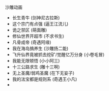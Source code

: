 沙雕动画

- 长生青牛 (剑神尼古拉斯)
- 这个宗门有点强 (逼王江流儿)
- 诡之禁区 (萌面雕)
- 修仙世界开超市 (不求书生)
- 凡骨成帝 (奇遇阿缘)
- 我在海岛搞养生 (沙雕扬二能)
- 飞升仙界竟被抓去挖矿/觉醒亿万分身 (小卷毛冒)
- 我能无限顿悟 (小小阿三)
- 十三公路求生 (雕十三啊)
- 无上圣魔/弱鸡圣魔 (在下无妄子)
- 我的法宝都是规则系 (奇遇王小凡)
- 
